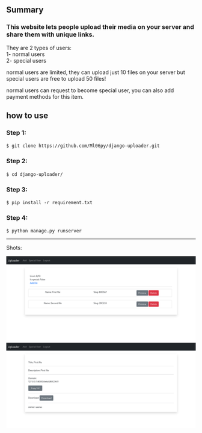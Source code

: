 ## Summary
<h3>This website lets people upload their media on your server and share them with unique links.</h3>
They are 2 types of users: <br>
1- normal users <br>
2- special users <br>
<p>normal users are limited, they can upload just 10 files on your server but special users are free to upload 50 files!</p>
<p> normal users can request to become special user, you can also add payment methods for this item.</p>

## how to use
### Step 1:
```
$ git clone https://github.com/Ml06py/django-uploader.git
```
### Step 2:
```
$ cd django-uploader/
```
### Step 3:
```
$ pip install -r requirement.txt 
```
### Step 4:
```
$ python manage.py runserver
```
<hr>
Shots:

<img src="https://github.com/Ml06py/django-uploader/blob/main/shot/shot1.png" alt="shot1"> <br>
<img src="https://github.com/Ml06py/django-uploader/blob/main/shot/shot2.png" alt="shot2">

